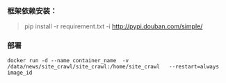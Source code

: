 ### 框架依赖安装：
> pip install -r requirement.txt -i http://pypi.douban.com/simple/  
> 


### 部署
```text
docker run -d --name container_name  -v /data/news/site_crawl/site_crawl:/home/site_crawl   --restart=always  image_id
```
